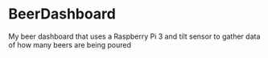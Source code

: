 # BeerDashboard
My beer dashboard that uses a Raspberry Pi 3 and tilt sensor to gather data of how many beers are being poured
